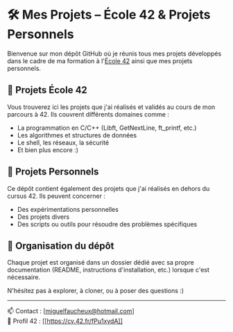 # 🛠️ Mes Projets – École 42 & Projets Personnels

Bienvenue sur mon dépôt GitHub où je réunis tous mes projets développés dans le cadre de ma formation à l'[École 42]([https://42.fr](https://cv.42.fr/fPu1xydA)) ainsi que mes projets personnels.

## 🏫 Projets École 42

Vous trouverez ici les projets que j'ai réalisés et validés au cours de mon parcours à 42. Ils couvrent différents domaines comme :
- La programmation en C/C++ (Libft, GetNextLine, ft_printf, etc.)
- Les algorithmes et structures de données
- Le shell, les réseaux, la sécurité
- Et bien plus encore :)

## 🧠 Projets Personnels

Ce dépôt contient également des projets que j'ai réalisés en dehors du cursus 42. Ils peuvent concerner :
- Des expérimentations personnelles
- Des projets divers
- Des scripts ou outils pour résoudre des problèmes spécifiques

## 🔎 Organisation du dépôt

Chaque projet est organisé dans un dossier dédié avec sa propre documentation (README, instructions d'installation, etc.) lorsque c'est nécessaire.

N'hésitez pas à explorer, à cloner, ou à poser des questions :)

---

📫 Contact : [miguelfaucheux@hotmail.com]  
🔗 Profil 42 : [[https://cv.42.fr/fPu1xydA]]

